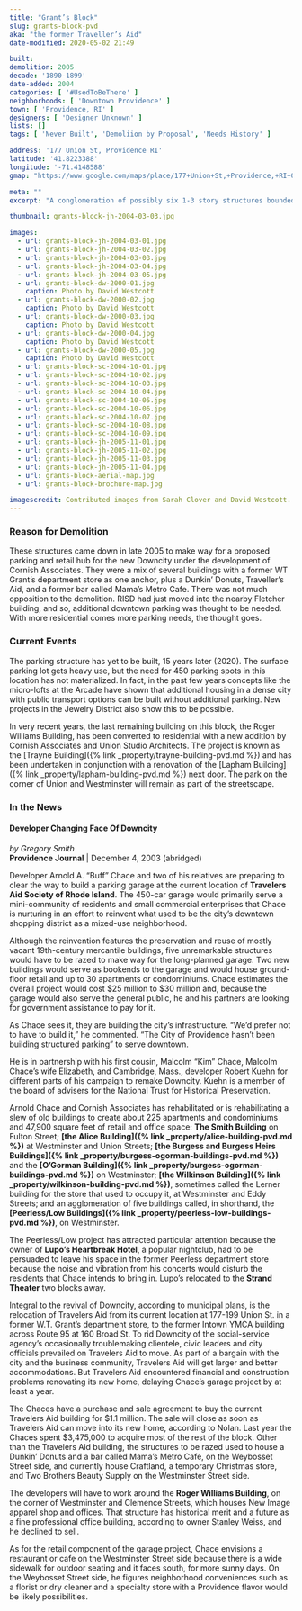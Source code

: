 ```yaml
---
title: "Grant’s Block"
slug: grants-block-pvd
aka: "the former Traveller’s Aid"
date-modified: 2020-05-02 21:49

built: 
demolition: 2005
decade: '1890-1899'
date-added: 2004
categories: [ '#UsedToBeThere' ]
neighborhoods: [ 'Downtown Providence' ]
town: [ 'Providence, RI' ]
designers: [ 'Designer Unknown' ]
lists: []
tags: [ 'Never Built', 'Demoliion by Proposal', 'Needs History' ]

address: '177 Union St, Providence RI'
latitude: '41.8223388'
longitude: '-71.4148588'
gmap: "https://www.google.com/maps/place/177+Union+St,+Providence,+RI+02903/@41.8223388,-71.4148588,17z/data=!3m1!4b1!4m5!3m4!1s0x89e4451383a0df85:0x5b5bcd4911651bfd!8m2!3d41.8223388!4d-71.4126701"

meta: ""
excerpt: "A conglomeration of possibly six 1-3 story structures bounded by Westminster, Union, and Weybosset Streets razed in 2005 for a proposed parking garage."

thumbnail: grants-block-jh-2004-03-03.jpg

images:
  - url: grants-block-jh-2004-03-01.jpg
  - url: grants-block-jh-2004-03-02.jpg
  - url: grants-block-jh-2004-03-03.jpg
  - url: grants-block-jh-2004-03-04.jpg
  - url: grants-block-jh-2004-03-05.jpg
  - url: grants-block-dw-2000-01.jpg
    caption: Photo by David Westcott
  - url: grants-block-dw-2000-02.jpg
    caption: Photo by David Westcott
  - url: grants-block-dw-2000-03.jpg
    caption: Photo by David Westcott 
  - url: grants-block-dw-2000-04.jpg
    caption: Photo by David Westcott
  - url: grants-block-dw-2000-05.jpg
    caption: Photo by David Westcott
  - url: grants-block-sc-2004-10-01.jpg
  - url: grants-block-sc-2004-10-02.jpg
  - url: grants-block-sc-2004-10-03.jpg
  - url: grants-block-sc-2004-10-04.jpg
  - url: grants-block-sc-2004-10-05.jpg
  - url: grants-block-sc-2004-10-06.jpg
  - url: grants-block-sc-2004-10-07.jpg
  - url: grants-block-sc-2004-10-08.jpg
  - url: grants-block-sc-2004-10-09.jpg
  - url: grants-block-jh-2005-11-01.jpg
  - url: grants-block-jh-2005-11-02.jpg
  - url: grants-block-jh-2005-11-03.jpg
  - url: grants-block-jh-2005-11-04.jpg
  - url: grants-block-aerial-map.jpg
  - url: grants-block-brochure-map.jpg

imagescredit: Contributed images from Sarah Clover and David Westcott. Map from a Cornish Downcity living brochure. 
---
```


### Reason for Demolition

These structures came down in late 2005 to make way for a proposed parking and retail hub for the new Downcity under the development of Cornish Associates. They were a mix of several buildings with a former WT Grant’s department store as one anchor, plus a Dunkin’ Donuts, Traveller’s Aid, and a former bar called Mama’s Metro Cafe. There was not much opposition to the demolition. RISD had just moved into the nearby Fletcher building, and so, additional downtown parking was thought to be needed. With more residential comes more parking needs, the thought goes. 

### Current Events

The parking structure has yet to be built, 15 years later (2020). The surface parking lot gets heavy use, but the need for 450 parking spots in this location has not materialized. In fact, in the past few years concepts like the micro-lofts at the Arcade have shown that additional housing in a dense city with public transport options can be built without additional parking. New projects in the Jewelry District also show this to be possible. 

In very recent years, the last remaining building on this block, the Roger Williams Building, has been converted to residential with a new addition by Cornish Associates and Union Studio Architects. The project is known as the [Trayne Building]({% link _property/trayne-building-pvd.md %}) and has been undertaken in conjunction with a renovation of the [Lapham Building]({% link _property/lapham-building-pvd.md %}) next door. The park on the corner of Union and Westminster will remain as part of the streetscape.


### In the News

#### Developer Changing Face Of Downcity

_by Gregory Smith_  
**Providence Journal** | December 4, 2003 (abridged)

Developer Arnold A. “Buff” Chace and two of his relatives are preparing to clear the way to build a parking garage at the current location of **Travelers Aid Society of Rhode Island**. The 450-car garage would primarily serve a mini-community of residents and small commercial enterprises that Chace is nurturing in an effort to reinvent what used to be the city’s downtown shopping district as a mixed-use neighborhood.

Although the reinvention features the preservation and reuse of mostly vacant 19th-century mercantile buildings, five unremarkable structures would have to be razed to make way for the long-planned garage. Two new buildings would serve as bookends to the garage and would house ground-floor retail and up to 30 apartments or condominiums. Chace estimates the overall project would cost $25 million to $30 million and, because the garage would also serve the general public, he and his partners are looking for government assistance to pay for it.

As Chace sees it, they are building the city’s infrastructure. “We’d prefer not to have to build it,” he commented. “The City of Providence hasn’t been building structured parking” to serve downtown.

He is in partnership with his first cousin, Malcolm “Kim” Chace, Malcolm Chace’s wife Elizabeth, and Cambridge, Mass., developer Robert Kuehn for different parts of his campaign to remake Downcity. Kuehn is a member of the board of advisers for the National Trust for Historical Preservation.

Arnold Chace and Cornish Associates has rehabilitated or is rehabilitating a slew of old buildings to create about 225 apartments and condominiums and 47,900 square feet of retail and office space: **The Smith Building** on Fulton Street; **[the Alice Building]({% link _property/alice-building-pvd.md %})** at Westminster and Union Streets; **[the Burgess and Burgess Heirs Buildings]({% link _property/burgess-ogorman-buildings-pvd.md %})** and the **[O’Gorman Building]({% link _property/burgess-ogorman-buildings-pvd.md %})** on Westminster; **[the Wilkinson Building]({% link _property/wilkinson-building-pvd.md %})**, sometimes called the Lerner building for the store that used to occupy it, at Westminster and Eddy Streets; and an agglomeration of five buildings called, in shorthand, the **[Peerless/Low Buildings]({% link _property/peerless-low-buildings-pvd.md %})**, on Westminster.

The Peerless/Low project has attracted particular attention because the owner of **Lupo’s Heartbreak Hotel**, a popular nightclub, had to be persuaded to leave his space in the former Peerless department store because the noise and vibration from his concerts would disturb the residents that Chace intends to bring in. Lupo’s relocated to the **Strand Theater** two blocks away.

Integral to the revival of Downcity, according to municipal plans, is the relocation of Travelers Aid from its current location at 177-199 Union St. in a former W.T. Grant’s department store, to the former Intown YMCA building across Route 95 at 160 Broad St. To rid Downcity of the social-service agency’s occasionally troublemaking clientele, civic leaders and city officials prevailed on Travelers Aid to move. As part of a bargain with the city and the business community, Travelers Aid will get larger and better accommodations. But Travelers Aid encountered financial and construction problems renovating its new home, delaying Chace’s garage project by at least a year.

The Chaces have a purchase and sale agreement to buy the current Travelers Aid building for $1.1 million. The sale will close as soon as Travelers Aid can move into its new home, according to Nolan. Last year the Chaces spent $3,475,000 to acquire most of the rest of the block. Other than the Travelers Aid building, the structures to be razed used to house a Dunkin’ Donuts and a bar called Mama’s Metro Cafe, on the Weybosset Street side, and currently house Craftland, a temporary Christmas store, and Two Brothers Beauty Supply on the Westminster Street side.

The developers will have to work around the **Roger Williams Building**, on the corner of Westminster and Clemence Streets, which houses New Image apparel shop and offices. That structure has historical merit and a future as a fine professional office building, according to owner Stanley Weiss, and he declined to sell.

As for the retail component of the garage project, Chace envisions a restaurant or cafe on the Westminster Street side because there is a wide sidewalk for outdoor seating and it faces south, for more sunny days. On the Weybosset Street side, he figures neighborhood conveniences such as a florist or dry cleaner and a specialty store with a Providence flavor would be likely possibilities.

